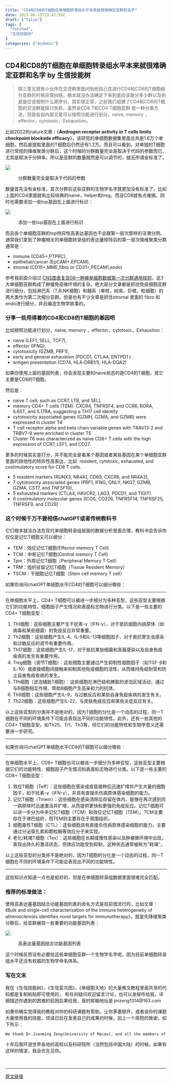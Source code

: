 ```yaml
---
title: "CD4和CD8的T细胞在单细胞转录组水平本来就很难确定亚群和名字"
date: 2023-06-15T23:43:59Z
draft: ["false"]
tags: [
  "fetched",
  "生信技能树"
]
categories: ["Acdemic"]
---
```

CD4和CD8的T细胞在单细胞转录组水平本来就很难确定亚群和名字 by 生信技能树
------
<div><section data-tool="mdnice编辑器" data-website="https://www.mdnice.com"><blockquote data-tool="mdnice编辑器"><p>隔三差五就有小伙伴在交流群里面问到他自己在进行CD4和CD8的T细胞细分亚群的时候非常纠结，根本就没办法确定下来到底应该是分多少群以及到底是应该按照什么顺序分。其实很正常，之前我们组建了CD4和CD8的T细胞的交流群就探讨失败，虽然说CD8 T和CD4 T细胞亚群 是一种分类方法，但是各自内部又是可以按照功能进行划分，naive, memory ，effector，cytotoxic，Exhaustion。</p></blockquote><p data-tool="mdnice编辑器">比如2022的nature文章：《<strong>Androgen receptor activity in T cells limits checkpoint blockade efficacy</strong>》，该研究的单细胞数据集里面总共是1.6万个单细胞，然后是提取里面的T细胞后仍然还有1.2万。而且可以看到，对单独的T细胞进行常规的降维聚类分群后，这个时候的分群数量完全是取决于代码的参数而已，尤其是取决于分辨率。所以是亚群的数量既然是可以调节的，就无所谓金标准了。</p><p><img data-galleryid="" data-ratio="1.2" data-s="300,640" data-src="https://mmbiz.qpic.cn/mmbiz_png/cZNhZQ6j4wxtZzABr8WmZs7LeLNwt41Uz9vJEBrBteZvicNZA4sCrE7OlZcQzdpbdH6mniacJE5zhTWw5aORdHYw/640?wx_fmt=png" data-type="png" data-w="1070" src="https://mmbiz.qpic.cn/mmbiz_png/cZNhZQ6j4wxtZzABr8WmZs7LeLNwt41Uz9vJEBrBteZvicNZA4sCrE7OlZcQzdpbdH6mniacJE5zhTWw5aORdHYw/640?wx_fmt=png"></p><figure data-tool="mdnice编辑器"><figcaption>分群数量完全是取决于代码的参数</figcaption></figure><p data-tool="mdnice编辑器">数量首先没有金标准，其次分群后这些亚群的生物学名字就更加没有标准了，比如上面的CD4里面就有比较经典的naive，helper和treg，而且CD8就有点难搞，同时也需要添加一些top基因在上面进行标识：</p><p><img data-galleryid="" data-ratio="1.9946380697050938" data-s="300,640" data-src="https://mmbiz.qpic.cn/mmbiz_png/cZNhZQ6j4wxtZzABr8WmZs7LeLNwt41U1BiaVInJ7lF9DwRudOEupcBFrXiafzxIbiaJjahvGhdfhxt6TBuzpwLoA/640?wx_fmt=png" data-type="png" data-w="746" src="https://mmbiz.qpic.cn/mmbiz_png/cZNhZQ6j4wxtZzABr8WmZs7LeLNwt41U1BiaVInJ7lF9DwRudOEupcBFrXiafzxIbiaJjahvGhdfhxt6TBuzpwLoA/640?wx_fmt=png"></p><figure data-tool="mdnice编辑器"><figcaption>添加一些top基因在上面进行标识</figcaption></figure><p data-tool="mdnice编辑器">而且各个单细胞亚群的top特异性高表达基因也不会跟第一层次那样的泾渭分明。通常我们拿到了肿瘤相关的单细胞转录组的表达量矩阵后的第一层次降维聚类分群通常是：</p><ul data-tool="mdnice编辑器"><li><section>immune (CD45+,PTPRC),</section></li><li><section>epithelial/cancer (EpCAM+,EPCAM),</section></li><li><section>stromal (CD10+,MME,fibro or CD31+,PECAM1,endo)</section></li></ul><p data-tool="mdnice编辑器">参考我前面介绍过 <a href="https://mp.weixin.qq.com/s?__biz=MzI1Njk4ODE0MQ==&amp;mid=2247488940&amp;idx=1&amp;sn=1cc8a8a74715087939b9721c0881775d&amp;scene=21#wechat_redirect" data-linktype="2">CNS图表复现08—肿瘤单细胞数据第一次分群通用规则</a>，这3大单细胞亚群构成了肿瘤免疫微环境的复杂。绝大部分文章都是抓住免疫细胞亚群进行细分，包括淋巴系（T,B,NK细胞）和髓系（单核，树突，巨噬，粒细胞）的两大类作为第二次细分亚群。但是也有不少文章是抓住stromal 里面的 fibro 和endo进行细分，并且编造生物学故事的。</p><h3 data-tool="mdnice编辑器"><span></span>分享一些用得着的CD4和CD8的T细胞的基因吧<span></span></h3><p data-tool="mdnice编辑器">比如按照功能进行划分，naive, memory ，effector，cytotoxic，Exhaustion：</p><ul data-tool="mdnice编辑器"><li><section>naive (LEF1, SELL, TCF7),</section></li><li><section>effector (IFNG),</section></li><li><section>cytotoxicity (GZMB, PRF1),</section></li><li><section>early and general exhaustion (PDCD1, CTLA4, ENTPD1 ) .</section></li><li><section>antigen presentation (CD74, HLA-DRB1/5, HLA-DQA2)</section></li></ul><p data-tool="mdnice编辑器">如果你使用上面的基因列表，你会发现主要的naive状态的是CD4的T细胞，其它主要是CD8的T细胞。</p><p data-tool="mdnice编辑器">然后是：</p><ul data-tool="mdnice编辑器"><li><section>naive T cell, such as CCR7, LTB, and SELL</section></li><li><section>memory CD4+ T cells (TEM)  CXCR4, TNFRSF4, and CCR6, RORA, IL6ST, and IL17RA, suggesting a TH17 cell identity</section></li><li><section>cytotoxicity associated genes (GZMH, GZMA, and GZMB) were expressed in cluster T4</section></li><li><section>T cell receptor alpha and beta chain variable genes with TRAV13-2 and TRBV7-9 were enriched in cluster T5</section></li><li><section>Cluster T6 was characterized as naive CD8+ T cells with the high expression of CCR7, LEF1, and CD27.</section></li></ul><p data-tool="mdnice编辑器">更多的时候其实是打分，并不能完全是看某个基因或者某些基因在某个单细胞亚群里面的排他性的特异性高表达，比如  resident, cytotoxic, exhausted, and costimulatory score for CD8 T cells.</p><ul data-tool="mdnice编辑器"><li><section>5 resident markers (RUNX3, NR4A1, CD69, CXCR6, and NR4A3),</section></li><li><section>7 cytotoxicity associated genes (PRF1, IFNG, GNLY, NKG7, GZMB, GZMA, CST7, and TNFSF10),</section></li><li><section>5 exhausted markers (CTLA4, HAVCR2, LAG3, PDCD1, and TIGIT)</section></li><li><section>6 costimulatory molecular genes (ICOS, CD226, TNFRSF14, TNFRSF25, TNFRSF9, and CD28)</section></li></ul><h3 data-tool="mdnice编辑器"><span></span>这个时候千万不要相信chatGPT或者传统教科书<span></span></h3><p data-tool="mdnice编辑器">它们根本就没办法在现代单细胞转录组层面的数据分析里面合理，教科书会告诉你仅仅是记忆T细胞又可以细分：</p><ul data-tool="mdnice编辑器"><li><section>TEM：效应记忆T细胞(Effector memory T Cell)</section></li><li><section>TCM：中枢记忆T细胞(Central memory T Cell)</section></li><li><section>Tpm：外周记忆T细胞（Peripheral Memory T Cell）</section></li><li><section>TRM：组织驻留记忆T细胞（Tissue Resident Memory）</section></li><li><section>TSCM：干细胞记忆T细胞（Stem cell memory T cell）</section></li></ul><p data-tool="mdnice编辑器">如果你询问chatGPT单细胞水平CD4的T细胞可以细分哪些：</p><hr data-tool="mdnice编辑器"><p data-tool="mdnice编辑器">在单细胞水平上，CD4+ T细胞可以被进一步细分为多种亚型，这些亚型主要根据它们的功能特性、细胞因子产生情况和表面标志物进行分类。以下是一些主要的CD4+ T细胞亚型：</p><ol data-tool="mdnice编辑器"><li><section>Th1细胞：这些细胞主要产生干扰素-γ（IFN-γ），对于抵抗细胞内病原体（如病毒和某些细菌）的免疫反应非常重要。</section></li><li><section>Th2细胞：这些细胞产生IL-4、IL-5和IL-13等细胞因子，对于抵抗寄生虫感染和过敏反应的调节有重要作用。</section></li><li><section>Th17细胞：这些细胞产生IL-17，对于抵抗某些细菌和真菌感染以及自身免疫疾病的发生有重要作用。</section></li><li><section>Treg细胞（调节T细胞）：这些细胞主要通过产生抑制性细胞因子（如TGF-β和IL-10）或直接细胞间接触来抑制其他免疫细胞的活性，从而维持免疫耐受和防止自身免疫疾病的发生。</section></li><li><section>Tfh细胞（滤泡辅助T细胞）：这些细胞在淋巴结和脾脏的滤泡区域活动，通过与B细胞相互作用，帮助B细胞产生高亲和力的抗体。</section></li><li><section>Th9细胞：这些细胞产生IL-9，与过敏反应和某些自身免疫疾病的发生有关。</section></li><li><section>Th22细胞：这些细胞产生IL-22，与皮肤免疫反应和某些炎症反应有关。</section></li></ol><p data-tool="mdnice编辑器">以上这些亚型的分类并不是绝对的，因为T细胞的分化是一个动态的过程，同一T细胞在不同的环境条件下可能会表现出不同的功能特性。此外，还有一些其他的CD4+ T细胞亚型，如Th25、Tr1、Th3等，但它们的功能特性和生物学意义还需要进一步研究。</p><hr data-tool="mdnice编辑器"><p data-tool="mdnice编辑器">如果你询问chatGPT单细胞水平CD8的T细胞可以细分哪些：</p><hr data-tool="mdnice编辑器"><p data-tool="mdnice编辑器">在单细胞水平上，CD8+ T细胞也可以被进一步细分为多种亚型，这些亚型主要根据它们的功能特性、细胞因子产生情况和表面标志物进行分类。以下是一些主要的CD8+ T细胞亚型：</p><ol data-tool="mdnice编辑器"><li><section>效应T细胞（Teff）：这些细胞在感染或疫苗接种后迅速扩增并产生大量的细胞因子，如干扰素-γ（IFN-γ），并具有直接杀伤病原体感染细胞的能力。</section></li><li><section>记忆T细胞（Tmem）：这些细胞在感染清除后存留在体内，能够在再次遇到同一病原体时迅速激活并扩增，从而提供更快和更强的免疫反应。记忆T细胞可以进一步分为中央记忆T细胞（TCM）和效应记忆T细胞（TEM）。TCM主要存在于淋巴组织，而TEM则主要存在于周围组织。</section></li><li><section>细胞毒性T细胞（CTL）：这些细胞具有直接杀伤病原体感染细胞的能力，主要通过分泌穿孔素和颗粒酶等效应分子来实现。</section></li><li><section>老化/耗竭T细胞（Tex）：这些细胞在长期或慢性感染以及肿瘤微环境中出现，表现出持久的激活状态，但效应功能受到抑制，这种状态通常被称为"耗竭"。</section></li></ol><p data-tool="mdnice编辑器">以上这些亚型的分类并不是绝对的，因为T细胞的分化是一个动态的过程，同一T细胞在不同的环境条件下可能会表现出不同的功能特性。</p><hr data-tool="mdnice编辑器"><p data-tool="mdnice编辑器">这些知识点知道一点也是挺好的，但是在单细胞转录组数据里面很难完全匹配。</p><h3 data-tool="mdnice编辑器"><span></span>推荐的标准做法：<span></span></h3><p data-tool="mdnice编辑器">使用高表达量基因结合功能基因列表的命名方式是目前很流行的，比如文章：《Bulk and single-cell characterisation of the immune heterogeneity of atherosclerosis identifies novel targets for immunotherapy》，就是先降维聚类分群后，给亚群展现一些重要的功能基因列表：</p><p><img data-galleryid="" data-ratio="0.6842592592592592" data-s="300,640" data-src="https://mmbiz.qpic.cn/mmbiz_png/cZNhZQ6j4wxtZzABr8WmZs7LeLNwt41UwzgqQ8pia9ofwVd5Df2wWcicI8XDlBhRtPVb60M4Cd2UHtkIdKTKTAiaQ/640?wx_fmt=png" data-type="png" data-w="1080" src="https://mmbiz.qpic.cn/mmbiz_png/cZNhZQ6j4wxtZzABr8WmZs7LeLNwt41UwzgqQ8pia9ofwVd5Df2wWcicI8XDlBhRtPVb60M4Cd2UHtkIdKTKTAiaQ/640?wx_fmt=png"></p><figure data-tool="mdnice编辑器"><figcaption>高表达量基因结合功能基因列表</figcaption></figure><p data-tool="mdnice编辑器">这个时候反而没有必要给这些单细胞亚群一个生物学名字呢，因为目前单细胞转录组水平还没有权威的生物学命名体系。</p></section><h3 data-tool="mdnice编辑器">写在文末</h3><p data-tool="mdnice编辑器">我在《生信技能树》，《生信菜鸟团》，《单细胞天地》的大量推文教程里面共享的代码都是复制粘贴即可使用的， 有任何疑问欢迎留言讨论，也可以发邮件给我，详细描述你遇到的困难的前因后果给我，我的邮箱地址是 jmzeng1314@163.com</p><p data-tool="mdnice编辑器">如果你确实觉得我的教程对你的科研课题有帮助，让你茅塞顿开，或者说你的课题大量使用我的技能，烦请日后在发表自己的成果的时候，加上一个简短的致谢，如下所示：</p><pre data-tool="mdnice编辑器"><span></span><code>We thank Dr.Jianming Zeng(University of Macau), and all the members of his bioinformatics team, biotrainee, <span>for</span> generously sharing their experience and codes.<br></code></pre><p data-tool="mdnice编辑器">十年后我环游世界各地的高校以及科研院所（当然包括中国大陆）的时候，如果有这样的情谊，我会优先见你。</p><p><br></p><p><mp-style-type data-value="3"></mp-style-type></p></div>  
<hr>
<a href="https://mp.weixin.qq.com/s/cehCf99Z4pA5n_o63NmXGg",target="_blank" rel="noopener noreferrer">原文链接</a>
